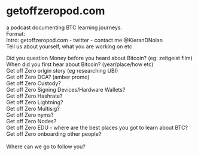 # getoffzeropod.com<br />
a podcast documenting BTC learning journeys.<br />
Format:<br />
Intro: getoffzeropod.com -  twitter - contact me @KieranDNolan<br />
Tell us about yourself, what you are working on etc<br />

Did you question Money before you heard about Bitcoin? (eg: zeitgeist film)<br />
When did you first hear about Bitcoin? (year/place/how etc)<br />
Get off Zero origin story (eg researching UBI)<br />
Get off Zero DCA? (amber promo)<br />
Get off Zero Custody?<br />
Get off Zero Signing Devices/Hardware Wallets?<br />
Get off Zero Hashrate?<br />
Get off Zero Lightning?<br />
Get off Zero Multisig?<br />
Get off Zero nyms?<br />
Get off Zero Nodes?<br />
Get off Zero EDU - where are the best places you got to learn about BTC?<br />
Get off Zero onboarding other people?<br />
<br />
Where can we go to follow you?<br />
